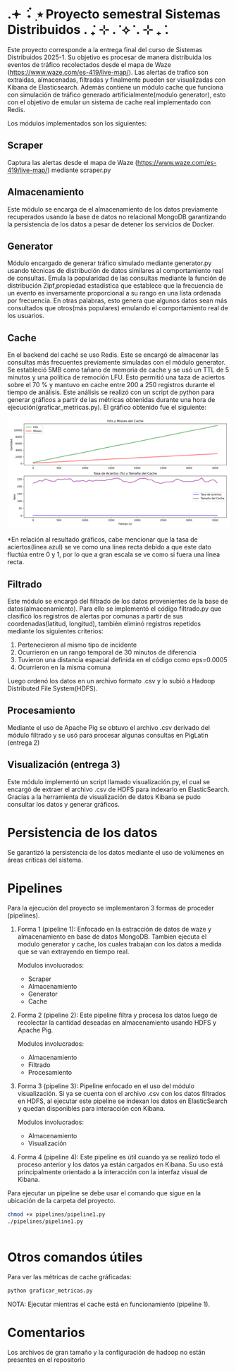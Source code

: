 # .𖥔 ݁ ˖๋ ࣭ ⭑ Proyecto semestral Sistemas Distribuidos . ݁₊ ⊹ . ݁ ⟡ ݁ . ⊹ ₊ ݁.

Este proyecto corresponde a la entrega final del curso de Sistemas Distribuidos 2025-1. Su objetivo es procesar de manera distribuida los eventos de tráfico recolectados desde el mapa de Waze (https://www.waze.com/es-419/live-map/). Las alertas de trafico son extraidas, almacenadas, filtradas y finalmente pueden ser visualizadas con Kibana de Elasticsearch. Además contiene un módulo cache que funciona con simulación de tráfico generado artificialmente(modulo generator), esto con el objetivo de emular un sistema de cache real implementado con Redis.

Los módulos implementados son los siguientes:

## Scraper 
Captura las alertas desde el mapa de Waze (https://www.waze.com/es-419/live-map/) mediante scraper.py
## Almacenamiento
Este módulo se encarga de el almacenamiento de los datos previamente recuperados usando la base de datos no relacional MongoDB garantizando la persistencia de los datos a pesar de detener los servicios de Docker.
## Generator
Módulo encargado de generar tráfico simulado mediante generator.py usando técnicas de distribución de datos similares al comportamiento real de consultas. Emula la popularidad de las consultas mediante la función de distribución Zipf,propiedad estadística que establece que la frecuencia de un evento es inversamente proporcional a su rango en una lista ordenada por frecuencia. En otras palabras, esto genera que algunos datos sean más consultados que otros(más populares) emulando el comportamiento real de los usuarios.
## Cache
En el backend del caché se uso Redis. Este se encargó de almacenar las consultas más frecuentes previamente simuladas con el módulo generator. Se estableció 5MB como tañano de memoria de cache y se usó un TTL de 5 minutos y una política de remoción LFU.
Esto permitió una taza de aciertos sobre el 70 % y mantuvo en cache entre 200 a 250 registros durante el tiempo de análisis. Este análisis se realizó con un script de python para generar gráficos a partir de las métricas obtenidas durante una hora de ejecución(graficar_metricas.py). El gráfico obtenido fue el siguiente:

![Gráfico cache](grafico_cache.png)

*En relación al resultado gráficos, cabe mencionar que la tasa de aciertos(linea azul) se ve como una línea recta debido a que este dato fluctúa entre 0 y 1, por lo que a gran escala se ve como si fuera una línea recta.

## Filtrado
Este módulo se encargó del filtrado de los datos provenientes de la base de datos(almacenamiento). Para ello se implementó el código filtrado.py que clasificó los registros de alertas por comunas a partir de sus coordenadas(latitud, longitud), también eliminó registros repetidos mediante los siguientes criterios:

1. Pertenecieron al mismo tipo de incidente
2. Ocurrieron en un rango temporal de 30 minutos de diferencia
3. Tuvieron una distancia espacial definida en el código como eps=0.0005
4. Ocurrieron en la misma comuna

Luego ordenó los datos en un archivo formato .csv y lo subió a Hadoop Distributed File System(HDFS).

## Procesamiento
Mediante el uso de Apache Pig se obtuvo el archivo .csv derivado del módulo filtrado y se usó para procesar algunas consultas en PigLatin (entrega 2)

## Visualización (entrega 3)
Este módulo implementó un script llamado visualización.py, el cual se encargó de extraer el archivo .csv de HDFS para indexarlo en ElasticSearch. Gracias a la herramienta de visualización de datos Kibana se pudo consultar los datos y generar gráficos.

# Persistencia de los datos
Se garantizó la persistencia de los datos mediante el uso de volúmenes en áreas críticas del sistema. 

# Pipelines

Para la ejecución del proyecto se implementaron 3 formas de proceder (pipelines).

1. Forma 1 (pipeline 1):
   Enfocado en la estracción de datos de waze y almacenamiento en base de datos MongoDB.
   Tambien ejecuta el modulo generator y cache, los cuales trabajan con los datos a medida que se van extrayendo en tiempo real.

   Modulos involucrados:
   - Scraper
   - Almacenamiento
   - Generator
   - Cache

2. Forma 2 (pipeline 2):
   Este pipeline filtra y procesa los datos luego de recolectar la cantidad deseadas en almacenamiento usando HDFS y Apache Pig. 

     Modulos involucrados:
   - Almacenamiento
   - Filtrado
   - Procesamiento

3. Forma 3 (pipeline 3):
   Pipeline enfocado en el uso del módulo visualización. Si ya se cuenta con el archivo .csv con los datos filtrados en HDFS, al ejecutar este pipeline se indexan los datos en ElasticSearch y quedan disponibles para interacción con Kibana.

   Modulos involucrados:
   - Almacenamiento
   - Visualización
     
5. Forma 4 (pipeline 4):
   Este pipeline es útil cuando ya se realizó todo el proceso anterior y los datos ya están cargados en Kibana. Su uso está principalmente orientado a la interacción con la interfaz visual de Kibana.
   

Para ejecutar un pipeline se debe usar el comando que sigue en la ubicación de la carpeta del proyecto.

```bash
chmod +x pipelines/pipeline1.py
./pipelines/pipeline1.py
    
```


# Otros comandos útiles

Para ver las métricas de cache gráficadas:

```bash
python graficar_metricas.py       
```
NOTA: Ejecutar mientras el cache está en funcionamiento (pipeline 1).


# Comentarios

Los archivos de gran tamaño y la configuración de hadoop no están presentes en el repositorio
